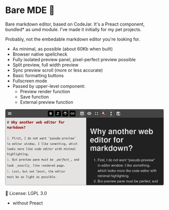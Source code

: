 # Bare MDE :bear:

Bare markdown editor, based on CodeJar. It's a Preact component, bundled* as umd module. I've made it initially for my pet projects.

Probably, not the embedable markdown editor you're looking for.

- As minimal, as possible (about 60Kb when built)
- Browser native spellcheck
- Fully isolated preview panel, pixel-perfect preview possible
- Split preview, full width preview
- Sync preview scroll (more or less accurate)
- Basic formatting buttons
- Fullscreen mode
- Passed by upper-level component:
   * Preview render function 
   * Save function
   * External preview function

![screenshot](docs/screen_00_rounded.png)

:memo: License: LGPL 3.0

* without Preact

